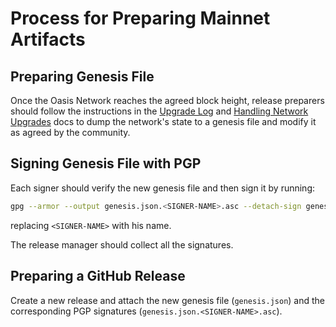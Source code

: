 # Process for Preparing Mainnet Artifacts

## Preparing Genesis File

Once the Oasis Network reaches the agreed block height, release preparers should
follow the instructions in the [Upgrade Log] and [Handling Network Upgrades]
docs to dump the network's state to a genesis file and modify it as agreed by
the community.

## Signing Genesis File with PGP

Each signer should verify the new genesis file and then sign it by running:

```bash
gpg --armor --output genesis.json.<SIGNER-NAME>.asc --detach-sign genesis.json
```

replacing `<SIGNER-NAME>` with his name.

The release manager should collect all the signatures.

## Preparing a GitHub Release

Create a new release and attach the new genesis file (`genesis.json`) and the
corresponding PGP signatures (`genesis.json.<SIGNER-NAME>.asc`).

[Upgrade Log]: https://docs.oasis.dev/general/run-a-node/upgrade-log
[Handling Network Upgrades]:
  https://docs.oasis.dev/general/run-a-node/maintenance-guides/handling-network-upgrades
